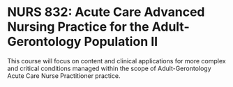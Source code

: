 # NURS 832: Acute Care Advanced Nursing Practice for the Adult-Gerontology Population II

This course will focus on content and clinical applications for more complex and critical conditions managed within the scope of Adult-Gerontology Acute Care Nurse Practitioner practice.